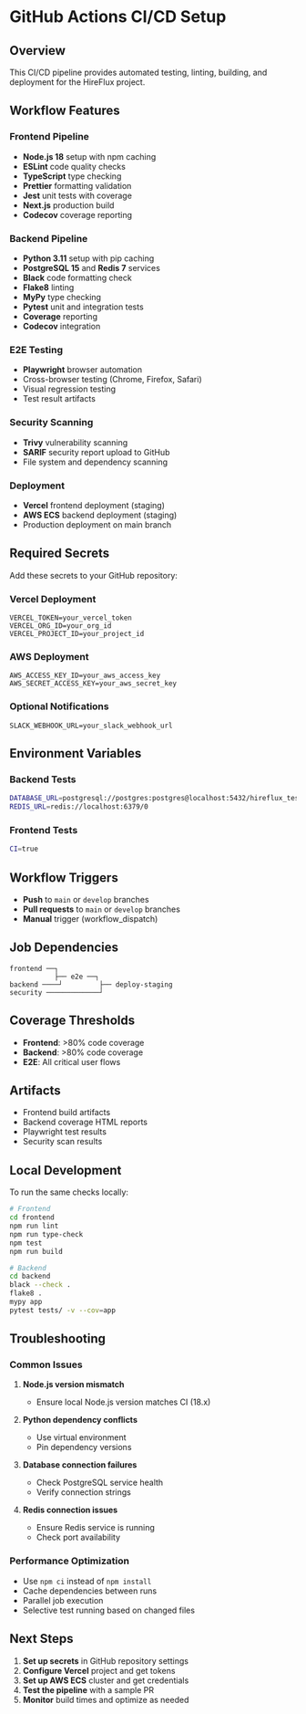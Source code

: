 # GitHub Actions CI/CD Setup

## Overview
This CI/CD pipeline provides automated testing, linting, building, and deployment for the HireFlux project.

## Workflow Features

### Frontend Pipeline
- **Node.js 18** setup with npm caching
- **ESLint** code quality checks
- **TypeScript** type checking
- **Prettier** formatting validation
- **Jest** unit tests with coverage
- **Next.js** production build
- **Codecov** coverage reporting

### Backend Pipeline
- **Python 3.11** setup with pip caching
- **PostgreSQL 15** and **Redis 7** services
- **Black** code formatting check
- **Flake8** linting
- **MyPy** type checking
- **Pytest** unit and integration tests
- **Coverage** reporting
- **Codecov** integration

### E2E Testing
- **Playwright** browser automation
- Cross-browser testing (Chrome, Firefox, Safari)
- Visual regression testing
- Test result artifacts

### Security Scanning
- **Trivy** vulnerability scanning
- **SARIF** security report upload to GitHub
- File system and dependency scanning

### Deployment
- **Vercel** frontend deployment (staging)
- **AWS ECS** backend deployment (staging)
- Production deployment on main branch

## Required Secrets

Add these secrets to your GitHub repository:

### Vercel Deployment
```
VERCEL_TOKEN=your_vercel_token
VERCEL_ORG_ID=your_org_id
VERCEL_PROJECT_ID=your_project_id
```

### AWS Deployment
```
AWS_ACCESS_KEY_ID=your_aws_access_key
AWS_SECRET_ACCESS_KEY=your_aws_secret_key
```

### Optional Notifications
```
SLACK_WEBHOOK_URL=your_slack_webhook_url
```

## Environment Variables

### Backend Tests
```bash
DATABASE_URL=postgresql://postgres:postgres@localhost:5432/hireflux_test
REDIS_URL=redis://localhost:6379/0
```

### Frontend Tests
```bash
CI=true
```

## Workflow Triggers

- **Push** to `main` or `develop` branches
- **Pull requests** to `main` or `develop` branches
- **Manual** trigger (workflow_dispatch)

## Job Dependencies

```
frontend ──┐
           ├── e2e ──┐
backend ────┘         ├── deploy-staging
security ─────────────┘
```

## Coverage Thresholds

- **Frontend**: >80% code coverage
- **Backend**: >80% code coverage
- **E2E**: All critical user flows

## Artifacts

- Frontend build artifacts
- Backend coverage HTML reports
- Playwright test results
- Security scan results

## Local Development

To run the same checks locally:

```bash
# Frontend
cd frontend
npm run lint
npm run type-check
npm test
npm run build

# Backend
cd backend
black --check .
flake8 .
mypy app
pytest tests/ -v --cov=app
```

## Troubleshooting

### Common Issues

1. **Node.js version mismatch**
   - Ensure local Node.js version matches CI (18.x)

2. **Python dependency conflicts**
   - Use virtual environment
   - Pin dependency versions

3. **Database connection failures**
   - Check PostgreSQL service health
   - Verify connection strings

4. **Redis connection issues**
   - Ensure Redis service is running
   - Check port availability

### Performance Optimization

- Use `npm ci` instead of `npm install`
- Cache dependencies between runs
- Parallel job execution
- Selective test running based on changed files

## Next Steps

1. **Set up secrets** in GitHub repository settings
2. **Configure Vercel** project and get tokens
3. **Set up AWS ECS** cluster and get credentials
4. **Test the pipeline** with a sample PR
5. **Monitor** build times and optimize as needed
